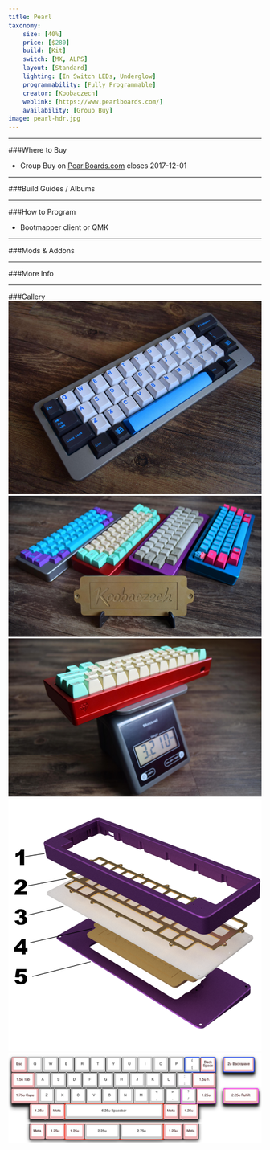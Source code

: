 ```yaml
---
title: Pearl
taxonomy:
    size: [40%]
    price: [$280]
    build: [Kit]
    switch: [MX, ALPS]
    layout: [Standard]
    lighting: [In Switch LEDs, Underglow]
    programmability: [Fully Programmable]
    creator: [Koobaczech]
    weblink: [https://www.pearlboards.com/]
    availability: [Group Buy]
image: pearl-hdr.jpg
---
```


<a name="buy"></a>

---

###Where to Buy
- Group Buy on [PearlBoards.com](https://www.pearlboards.com/products/pearl-40-groupbuy-closes-dec-1st) closes 2017-12-01

<a name="albums"></a>

---

###Build Guides / Albums


<a name="program"></a>

---

###How to Program
- Bootmapper client or QMK

<a name="mods"></a>

---

###Mods &amp; Addons


<a name="misc"></a>

---

###More Info


<a name="gallery"></a>

---

###Gallery  
![](pearl.jpg)
![](pearl3.jpg)
![](pearl-heavy.jpg)
![](pearl-assembly.png)
![](pearl-layouts.png)

